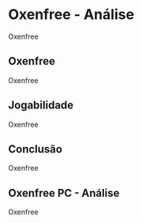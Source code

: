 ---
---

# Oxenfree - Análise

Oxenfree

## Oxenfree

Oxenfree

## Jogabilidade

Oxenfree

## Conclusão

Oxenfree

## Oxenfree PC - Análise

Oxenfree
